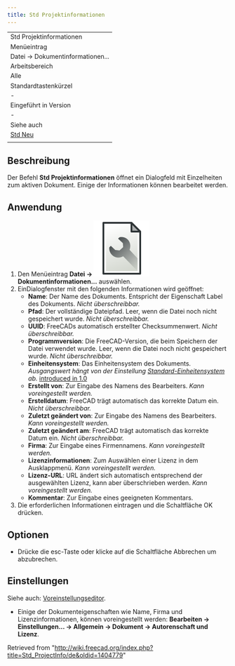 ```yaml
---
title: Std Projektinformationen
---
```


|                                     |
| ----------------------------------- |
| Std Projektinformationen            |
| Menüeintrag                         |
| Datei → Dokumentinformationen...    |
| Arbeitsbereich                      |
| Alle                                |
| Standardtastenkürzel                |
| -                                   |
| Eingeführt in Version               |
| -                                   |
| Siehe auch                          |
| [Std Neu](/Std_New/de "Std New/de") |
|                                     |

## Beschreibung

Der Befehl **Std Projektinformationen** öffnet ein Dialogfeld mit Einzelheiten zum aktiven Dokument. Einige der Informationen können bearbeitet werden.

## Anwendung

1. Den Menüeintrag **Datei → ![](/src/assets/images/Std_ProjectInfo.svg) Dokumentinformationen...** auswählen.
2. EinDialogfenster mit den folgenden Informationen wird geöffnet:
   - **Name**: Der Name des Dokuments. Entspricht der Eigenschaft Label des Dokuments. _Nicht überschreibbar._
   - **Pfad**: Der vollständige Dateipfad. Leer, wenn die Datei noch nicht gespeichert wurde. _Nicht überschreibbar._
   - **UUID**: FreeCADs automatisch erstellter Checksummenwert. _Nicht überschreibbar._
   - **Programmversion**: Die FreeCAD-Version, die beim Speichern der Datei verwendet wurde. Leer, wenn die Datei noch nicht gespeichert wurde. _Nicht überschreibbar._
   - **Einheitensystem**: Das Einheitensystem des Dokuments. _Ausgangswert hängt von der Einstellung [Standard-Einheitensystem](/Preferences_Editor#Allgemein_2 "Preferences Editor") ab._ [introduced in 1.0](/Release_notes_1.0 "Release notes 1.0")
   - **Erstellt von**: Zur Eingabe des Namens des Bearbeiters. _Kann voreingestellt werden._
   - **Erstelldatum**: FreeCAD trägt automatisch das korrekte Datum ein. _Nicht überschreibbar._
   - **Zuletzt geändert von**: Zur Eingabe des Namens des Bearbeiters. _Kann voreingestellt werden._
   - **Zuletzt geändert am**: FreeCAD trägt automatisch das korrekte Datum ein. _Nicht überschreibbar._
   - **Firma**: Zur Eingabe eines Firmennamens. _Kann voreingestellt werden._
   - **Lizenzinformationen**: Zum Auswählen einer Lizenz in dem Ausklappmenü. _Kann voreingestellt werden._
   - **Lizenz-URL**: URL ändert sich automatisch entsprechend der ausgewählten Lizenz, kann aber überschrieben werden. _Kann voreingestellt werden._
   - **Kommentar**: Zur Eingabe eines geeigneten Kommentars.
3. Die erforderlichen Informationen eintragen und die Schaltfläche OK drücken.

## Optionen

- Drücke die esc-Taste oder klicke auf die Schaltfläche Abbrechen um abzubrechen.

## Einstellungen

Siehe auch: [Voreinstellungseditor](/Preferences_Editor/de "Preferences Editor/de").

- Einige der Dokumenteigenschaften wie Name, Firma und Lizenzinformationen, können voreingestellt werden: **Bearbeiten → Einstellungen... → Allgemein → Dokument → Autorenschaft und Lizenz**.

Retrieved from "<http://wiki.freecad.org/index.php?title=Std_ProjectInfo/de&oldid=1404779>"
